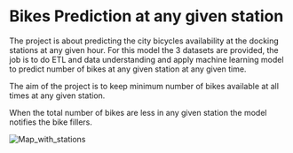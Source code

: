 # Bikes Prediction at any given station
The project is about predicting the city bicycles availability at the docking stations at any given hour. 
For this model the 3 datasets are provided, the job is to do ETL and data understanding and apply machine learning model to predict number of bikes at any given station at any given time. 

The aim of the project is to keep minimum number of bikes available at all times at any given station.

When the total number of bikes are less in any given station the model notifies the bike fillers.


![Map_with_stations](https://user-images.githubusercontent.com/44444144/61697319-ea267300-ad2e-11e9-850f-16ac0fb3e17e.png)
